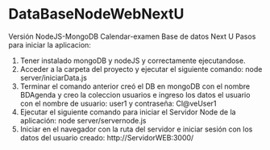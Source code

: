 # DataBaseNodeWebNextU
Versión NodeJS-MongoDB Calendar-examen Base de datos Next U
Pasos para iniciar la aplicacion:
1. Tener instalado mongoDB y nodeJS y correctamente ejecutandose.
2. Acceder a la carpeta del proyecto y ejecutar el siguiente comando:
   node server/iniciarData.js
3. Terminar el comando anterior creó el DB en mongoDB con el nombre BDAgenda 
   y creo la coleccion usuarios e ingreso los datos el usuario con el nombre de usuario: user1 y contraseña: Cl@veUser1
4. Ejecutar el siguiente comando para iniciar el Servidor Node de la aplicación:
   node server/servernode.js
5. Iniciar en el navegador con la ruta del servidor e iniciar sesión con los datos del usuario creado:
   http://ServidorWEB:3000/
